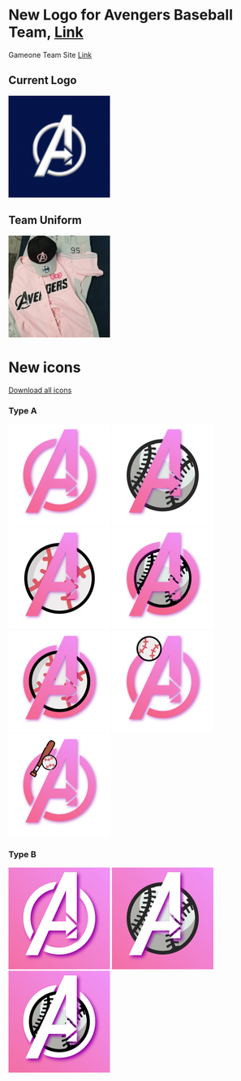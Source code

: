 # New Logo for Avengers Baseball Team, [Link](https://nice295.github.io/ic_avengers/)

Gameone Team Site [Link](http://www.gameone.kr/club/?club_idx=22853)

## Current Logo
<img width="200px" height="200px" src="./ic_current.png">

## Team Uniform
<img width="200px" height="200px" src="./uniform.jpg">

# New icons
[Download all icons](./ic-averngers.zip)
### Type A
<img width="200px" height="200px" src="./ic-averngers/ic-avengers-a.jpg">
<img width="200px" height="200px" src="./ic-averngers/ic-avengers-a-1.jpg">
<img width="200px" height="200px" src="./ic-averngers/ic-avengers-a-2.jpg">
<img width="200px" height="200px" src="./ic-averngers/ic-avengers-a-3.jpg">
<img width="200px" height="200px" src="./ic-averngers/ic-avengers-a-4.jpg">
<img width="200px" height="200px" src="./ic-averngers/ic-avengers-a-5.jpg">
<img width="200px" height="200px" src="./ic-averngers/ic-avengers-a-6.jpg">

### Type B
<img width="200px" height="200px" src="./ic-averngers/ic-avengers-b.jpg">
<img width="200px" height="200px" src="./ic-averngers/ic-avengers-b-1.jpg">
<img width="200px" height="200px" src="./ic-averngers/ic-avengers-b-2.jpg">

